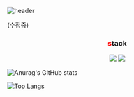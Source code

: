 ![header](https://capsule-render.vercel.app/api?type=venom&text=changhui98)

(수정중)

<div align="center">
	<h3><span style="color:red">s</span>tack</h3>
</div>
<div align="center">
	<img src="https://img.shields.io/badge/Java-007396?style=flat&logo=Java&logoColor=white" />
	<img src="https://img.shields.io/badge/HTML5-E34F26?style=flat&logo=HTML5&logoColor=white" />
	

</div>


![Anurag's GitHub stats](https://github-readme-stats.vercel.app/api?username=changhui98&show_icons=true&theme=transparent)

[![Top Langs](https://github-readme-stats.vercel.app/api/top-langs/?username=changhui98)](https://github.com/anuraghazra/github-readme-stats)

